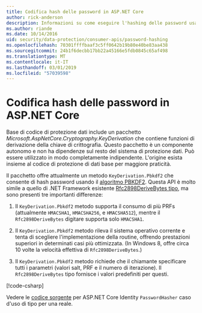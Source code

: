 ```yaml
---
title: Codifica hash delle password in ASP.NET Core
author: rick-anderson
description: Informazioni su come eseguire l'hashing delle password usando le API di protezione dati di ASP.NET Core.
ms.author: riande
ms.date: 10/14/2016
uid: security/data-protection/consumer-apis/password-hashing
ms.openlocfilehash: 70301ffffbaaf3c5ff0642b19b80e40be83aa438
ms.sourcegitcommit: 24b1f6decbb17bb22a45166e5fdb0845c65af498
ms.translationtype: MT
ms.contentlocale: it-IT
ms.lasthandoff: 03/01/2019
ms.locfileid: "57039598"
---
```

# <a name="hash-passwords-in-aspnet-core"></a>Codifica hash delle password in ASP.NET Core

Base di codice di protezione dati include un pacchetto *Microsoft.AspNetCore.Cryptography.KeyDerivation* che contiene funzioni di derivazione della chiave di crittografia. Questo pacchetto è un componente autonomo e non ha dipendenze sul resto del sistema di protezione dati. Può essere utilizzato in modo completamente indipendente. L'origine esista insieme al codice di protezione di dati base per maggiore praticità.

Il pacchetto offre attualmente un metodo `KeyDerivation.Pbkdf2` che consente di hash password usando il [algoritmo PBKDF2](https://tools.ietf.org/html/rfc2898#section-5.2). Questa API è molto simile a quello di .NET Framework esistente [Rfc2898DeriveBytes tipo](/dotnet/api/system.security.cryptography.rfc2898derivebytes), ma sono presenti tre importanti differenze:

1. Il `KeyDerivation.Pbkdf2` metodo supporta il consumo di più PRFs (attualmente `HMACSHA1`, `HMACSHA256`, e `HMACSHA512`), mentre il `Rfc2898DeriveBytes` digitare supporta solo `HMACSHA1`.

2. Il `KeyDerivation.Pbkdf2` metodo rileva il sistema operativo corrente e tenta di scegliere l'implementazione della routine, offrendo prestazioni superiori in determinati casi più ottimizzata. (In Windows 8, offre circa 10 volte la velocità effettiva di `Rfc2898DeriveBytes`.)

3. Il `KeyDerivation.Pbkdf2` metodo richiede che il chiamante specificare tutti i parametri (valori salt, PRF e il numero di iterazione). Il `Rfc2898DeriveBytes` tipo fornisce i valori predefiniti per questi.

[!code-csharp[](password-hashing/samples/passwordhasher.cs)]

Vedere le [codice sorgente](https://github.com/aspnet/Identity/blob/master/src/Core/PasswordHasher.cs) per ASP.NET Core Identity `PasswordHasher` caso d'uso di tipo per una reale.
